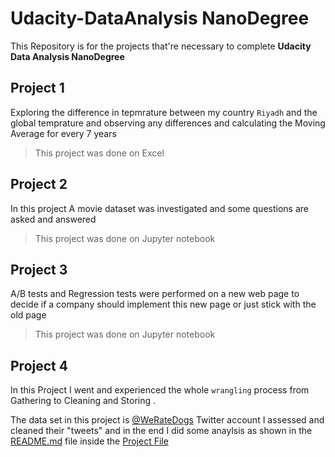 # Udacity-DataAnalysis NanoDegree

This Repository is for the projects that're necessary to complete __Udacity Data Analysis NanoDegree__

__Project 1__
--------------------------------------
Exploring the difference in tepmrature between my country `Riyadh` and the global temprature and observing any differences and calculating the Moving Average 
for every 7 years
> This project was done on Excel

__Project 2__
--------------------------------------
In this project A movie dataset was investigated and some questions are asked and answered  
> This project was done on Jupyter notebook

__Project 3__
--------------------------------------
A/B tests and Regression tests were performed on a new web page to decide if a company should implement this new page or just stick with the old page
> This project was done on Jupyter notebook

__Project 4__ 
-------------------------------------
In this Project I went and experienced the whole `wrangling` process from Gathering to Cleaning and Storing . 

The data set in this project is [@WeRateDogs](https://twitter.com/dog_rates) Twitter account I assessed and cleaned their "tweets" and in the end I did some anaylsis as shown in the [README.md](https://github.com/Sayhouj/Udacity-DataAnalysis/blob/main/Project%204/README.md) file inside the [Project File](https://github.com/Sayhouj/Udacity-DataAnalysis/tree/main/Project%204)
